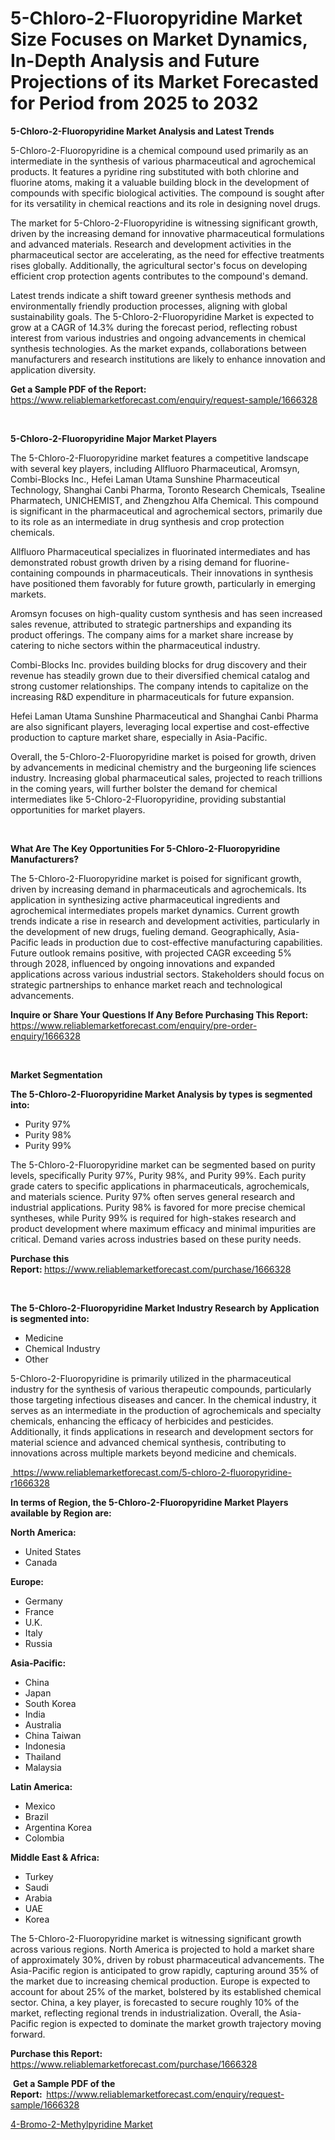 <p><h1>5-Chloro-2-Fluoropyridine Market Size Focuses on Market Dynamics, In-Depth Analysis and Future Projections of its Market Forecasted for Period from 2025 to 2032</h1></p><p><strong>5-Chloro-2-Fluoropyridine Market Analysis and Latest Trends</strong></p>
<p><p>5-Chloro-2-Fluoropyridine is a chemical compound used primarily as an intermediate in the synthesis of various pharmaceutical and agrochemical products. It features a pyridine ring substituted with both chlorine and fluorine atoms, making it a valuable building block in the development of compounds with specific biological activities. The compound is sought after for its versatility in chemical reactions and its role in designing novel drugs.</p><p>The market for 5-Chloro-2-Fluoropyridine is witnessing significant growth, driven by the increasing demand for innovative pharmaceutical formulations and advanced materials. Research and development activities in the pharmaceutical sector are accelerating, as the need for effective treatments rises globally. Additionally, the agricultural sector's focus on developing efficient crop protection agents contributes to the compound's demand.</p><p>Latest trends indicate a shift toward greener synthesis methods and environmentally friendly production processes, aligning with global sustainability goals. The 5-Chloro-2-Fluoropyridine Market is expected to grow at a CAGR of 14.3% during the forecast period, reflecting robust interest from various industries and ongoing advancements in chemical synthesis technologies. As the market expands, collaborations between manufacturers and research institutions are likely to enhance innovation and application diversity.</p></p>
<p><strong>Get a Sample PDF of the Report:&nbsp;</strong> <a href="https://www.reliablemarketforecast.com/enquiry/request-sample/1666328?utm_campaign=1080&utm_medium=2&utm_source=Github&utm_content=ia&utm_term=02022025&utm_id=5-chloro-2-fluoropyridine">https://www.reliablemarketforecast.com/enquiry/request-sample/1666328</a></p>
<p>&nbsp;</p>
<p><strong>5-Chloro-2-Fluoropyridine Major Market Players</strong></p>
<p><p>The 5-Chloro-2-Fluoropyridine market features a competitive landscape with several key players, including Allfluoro Pharmaceutical, Aromsyn, Combi-Blocks Inc., Hefei Laman Utama Sunshine Pharmaceutical Technology, Shanghai Canbi Pharma, Toronto Research Chemicals, Tsealine Pharmatech, UNICHEMIST, and Zhengzhou Alfa Chemical. This compound is significant in the pharmaceutical and agrochemical sectors, primarily due to its role as an intermediate in drug synthesis and crop protection chemicals.</p><p>Allfluoro Pharmaceutical specializes in fluorinated intermediates and has demonstrated robust growth driven by a rising demand for fluorine-containing compounds in pharmaceuticals. Their innovations in synthesis have positioned them favorably for future growth, particularly in emerging markets.</p><p>Aromsyn focuses on high-quality custom synthesis and has seen increased sales revenue, attributed to strategic partnerships and expanding its product offerings. The company aims for a market share increase by catering to niche sectors within the pharmaceutical industry.</p><p>Combi-Blocks Inc. provides building blocks for drug discovery and their revenue has steadily grown due to their diversified chemical catalog and strong customer relationships. The company intends to capitalize on the increasing R&D expenditure in pharmaceuticals for future expansion.</p><p>Hefei Laman Utama Sunshine Pharmaceutical and Shanghai Canbi Pharma are also significant players, leveraging local expertise and cost-effective production to capture market share, especially in Asia-Pacific.</p><p>Overall, the 5-Chloro-2-Fluoropyridine market is poised for growth, driven by advancements in medicinal chemistry and the burgeoning life sciences industry. Increasing global pharmaceutical sales, projected to reach trillions in the coming years, will further bolster the demand for chemical intermediates like 5-Chloro-2-Fluoropyridine, providing substantial opportunities for market players.</p></p>
<p>&nbsp;</p>
<p><strong>What Are The Key Opportunities For 5-Chloro-2-Fluoropyridine Manufacturers?</strong></p>
<p><p>The 5-Chloro-2-Fluoropyridine market is poised for significant growth, driven by increasing demand in pharmaceuticals and agrochemicals. Its application in synthesizing active pharmaceutical ingredients and agrochemical intermediates propels market dynamics. Current growth trends indicate a rise in research and development activities, particularly in the development of new drugs, fueling demand. Geographically, Asia-Pacific leads in production due to cost-effective manufacturing capabilities. Future outlook remains positive, with projected CAGR exceeding 5% through 2028, influenced by ongoing innovations and expanded applications across various industrial sectors. Stakeholders should focus on strategic partnerships to enhance market reach and technological advancements.</p></p>
<p><strong>Inquire or Share Your Questions If Any Before Purchasing This Report:</strong> <a href="https://www.reliablemarketforecast.com/enquiry/pre-order-enquiry/1666328?utm_campaign=1080&utm_medium=2&utm_source=Github&utm_content=ia&utm_term=02022025&utm_id=5-chloro-2-fluoropyridine">https://www.reliablemarketforecast.com/enquiry/pre-order-enquiry/1666328</a></p>
<p>&nbsp;</p>
<p><strong>Market Segmentation</strong></p>
<p><strong>The 5-Chloro-2-Fluoropyridine Market Analysis by types is segmented into:</strong></p>
<p><ul><li>Purity 97%</li><li>Purity 98%</li><li>Purity 99%</li></ul></p>
<p><p>The 5-Chloro-2-Fluoropyridine market can be segmented based on purity levels, specifically Purity 97%, Purity 98%, and Purity 99%. Each purity grade caters to specific applications in pharmaceuticals, agrochemicals, and materials science. Purity 97% often serves general research and industrial applications. Purity 98% is favored for more precise chemical syntheses, while Purity 99% is required for high-stakes research and product development where maximum efficacy and minimal impurities are critical. Demand varies across industries based on these purity needs.</p></p>
<p><strong>Purchase this Report:&nbsp;</strong><a href="https://www.reliablemarketforecast.com/purchase/1666328?utm_campaign=1080&utm_medium=2&utm_source=Github&utm_content=ia&utm_term=02022025&utm_id=5-chloro-2-fluoropyridine">https://www.reliablemarketforecast.com/purchase/1666328</a></p>
<p>&nbsp;</p>
<p><strong>The 5-Chloro-2-Fluoropyridine Market Industry Research by Application is segmented into:</strong></p>
<p><ul><li>Medicine</li><li>Chemical Industry</li><li>Other</li></ul></p>
<p><p>5-Chloro-2-Fluoropyridine is primarily utilized in the pharmaceutical industry for the synthesis of various therapeutic compounds, particularly those targeting infectious diseases and cancer. In the chemical industry, it serves as an intermediate in the production of agrochemicals and specialty chemicals, enhancing the efficacy of herbicides and pesticides. Additionally, it finds applications in research and development sectors for material science and advanced chemical synthesis, contributing to innovations across multiple markets beyond medicine and chemicals.</p></p>
<p><a href="https://www.reliablemarketforecast.com/5-chloro-2-fluoropyridine-r1666328?utm_campaign=1080&utm_medium=2&utm_source=Github&utm_content=ia&utm_term=02022025&utm_id=5-chloro-2-fluoropyridine">&nbsp;https://www.reliablemarketforecast.com/5-chloro-2-fluoropyridine-r1666328</a></p>
<p><strong>In terms of Region, the 5-Chloro-2-Fluoropyridine Market Players available by Region are:</strong></p>
<p>
    <p> <strong> North America: </strong>
        <ul>
            <li>United States</li>
            <li>Canada</li>
        </ul>
        </p> 
    <p> <strong> Europe: </strong>
        <ul>
            <li>Germany</li>
            <li>France</li>
            <li>U.K.</li>
            <li>Italy</li>
            <li>Russia</li>
        </ul>
        </p> 
    <p> <strong> Asia-Pacific: </strong>
        <ul>
            <li>China</li>
            <li>Japan</li>
            <li>South Korea</li>
            <li>India</li>
            <li>Australia</li>
            <li>China Taiwan</li>
            <li>Indonesia</li>
            <li>Thailand</li>
            <li>Malaysia</li>
        </ul>
        </p> 
    <p> <strong> Latin America: </strong>
        <ul>
            <li>Mexico</li>
            <li>Brazil</li>
            <li>Argentina Korea</li>
            <li>Colombia</li>
        </ul>
        </p> 
    <p> <strong> Middle East & Africa: </strong>
        <ul>
            <li>Turkey</li>
            <li>Saudi</li>
            <li>Arabia</li>
            <li>UAE</li>
            <li>Korea</li>
        </ul>
    </p>
    </p>
<p><p>The 5-Chloro-2-Fluoropyridine market is witnessing significant growth across various regions. North America is projected to hold a market share of approximately 30%, driven by robust pharmaceutical advancements. The Asia-Pacific region is anticipated to grow rapidly, capturing around 35% of the market due to increasing chemical production. Europe is expected to account for about 25% of the market, bolstered by its established chemical sector. China, a key player, is forecasted to secure roughly 10% of the market, reflecting regional trends in industrialization. Overall, the Asia-Pacific region is expected to dominate the market growth trajectory moving forward.</p></p>
<p><strong>Purchase this Report: </strong><a href="https://www.reliablemarketforecast.com/purchase/1666328?utm_campaign=1080&utm_medium=2&utm_source=Github&utm_content=ia&utm_term=02022025&utm_id=5-chloro-2-fluoropyridine">https://www.reliablemarketforecast.com/purchase/1666328</a></p>
<p>&nbsp;<strong>Get a Sample PDF of the Report:&nbsp;&nbsp;</strong><a href="https://www.reliablemarketforecast.com/enquiry/request-sample/1666328?utm_campaign=1080&utm_medium=2&utm_source=Github&utm_content=ia&utm_term=02022025&utm_id=5-chloro-2-fluoropyridine">https://www.reliablemarketforecast.com/enquiry/request-sample/1666328</a></p>
<p><strong></strong></p>
<p><p><a href="https://github.com/gdfhhhj/Market-Research-Report-List-7/blob/main/4-bromo-2-methylpyridine-market.md?utm_campaign=1080&utm_medium=2&utm_source=Github&utm_content=ia&utm_term=02022025&utm_id=5-chloro-2-fluoropyridine">4-Bromo-2-Methylpyridine Market</a></p></p>